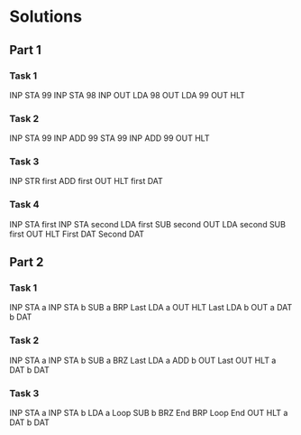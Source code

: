 # Solutions

## Part 1
### Task 1
INP
STA 99
INP 
STA 98
INP
OUT
LDA 98
OUT
LDA 99
OUT
HLT

### Task 2
INP
STA 99
INP 
ADD 99
STA 99
INP
ADD 99
OUT
HLT

### Task 3
INP
STR first
ADD first
OUT
HLT
first DAT

### Task 4
INP
STA first
INP
STA second
LDA first
SUB second
OUT
LDA second
SUB first
OUT
HLT
First DAT
Second DAT

## Part 2
### Task 1
INP 
STA a
INP
STA b
SUB a
BRP Last
LDA a
OUT
HLT
Last LDA b
OUT
a DAT
b DAT

### Task 2
INP
STA a
INP
STA b
SUB a
BRZ Last
LDA a
ADD b
OUT
Last OUT
HLT
a DAT
b DAT

### Task 3
INP 
STA a
INP
STA b
LDA a
Loop SUB b
BRZ End
BRP Loop
End OUT
HLT
a DAT
b DAT
